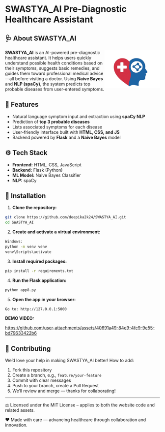 # SWASTYA_AI   Pre-Diagnostic Healthcare Assistant

## 🩺 About SWASTYA_AI
<img width="180" alt="Icon" src="https://github.com/deepika2k24/SWASTYA_AI/blob/main/logo.png" align="right" />

**SWASTYA_AI** is an AI-powered pre-diagnostic healthcare assistant. It helps users quickly understand possible health conditions based on their symptoms, suggests basic remedies, and guides them toward professional medical advice—all before visiting a doctor. Using **Naive Bayes** and **NLP (spaCy)**, the system predicts top probable diseases from user-entered symptoms.

## 🌟 Features

- Natural language symptom input and extraction using **spaCy NLP**  
- Prediction of **top 3 probable diseases**  
- Lists associated symptoms for each disease  
- User-friendly interface built with **HTML, CSS, and JS**  
- Backend powered by **Flask** and a **Naive Bayes** model  


## ⚙️ Tech Stack

- **Frontend:** HTML, CSS, JavaScript  
- **Backend:** Flask (Python)  
- **ML Model:** Naive Bayes Classifier  
- **NLP:** spaCy  


## 🚀 Installation

1. **Clone the repository:**
```bash
git clone https://github.com/deepika2k24/SWASTYA_AI.git
cd SWASTYA_AI
```

2. **Create and activate a virtual environment:**
```bash
Windows:
python -m venv venv
venv\Scripts\activate
```
3. **Install required packages:**
```bash
pip install -r requirements.txt
```
4. **Run the Flask application:**
```bash
python app8.py
```

5. **Open the app in your browser:**
```bash
Go to: http://127.0.0.1:5000
```


 **DEMO VIDEO:**
 
https://github.com/user-attachments/assets/40691a49-84e9-4fc9-9e55-bd79633422b6

## 🤝 Contributing

We’d love your help in making SWASTYA_AI better! How to add:
1. Fork this repository
2. Create a branch, e.g., `feature/your-feature`
3. Commit with clear messages
4. Push to your branch, create a Pull Request
5. We’ll review and merge — thanks for collaborating!

---
⚖️ Licensed under the MIT License – applies to both the website code and related assets.

❤️ Made with care — advancing healthcare through collaboration and innovation.

